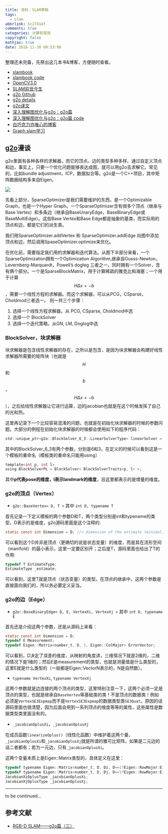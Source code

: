 ```yaml
---
title: 资料：SLAM草稿
tags:
  - slam
abbrlink: 5c27414f
comments: true
categories: 计算机视觉
copyright: false
mathjax: true
date: 2018-11-30 00:53:00
---
```


整理还未完备，先祭出这几本书&博客，方便随时查看。

- [slambook](https://qcloud.coding.net/u/vincentqin/p/blogResource/git/raw/master/slam/slambook14.pdf)
- [slambook code](https://github.com/gaoxiang12/slambook/tree/master/project/0.3)
- [OpenCV3.0](https://qcloud.coding.net/u/vincentqin/p/blogResource/git/raw/master/slam/OpenCV3book.pdf)
- [SLAM前世今生](https://blog.csdn.net/OnafioO/article/details/73175835)
- [g2o Github](https://github.com/RainerKuemmerle/g2o)
- [g2o details](https://qcloud.coding.net/u/vincentqin/p/blogResource/git/raw/master/slam/g2o-details.pdf)
- [g2o译文](https://blog.csdn.net/u012700322/article/details/52857244)
- [深入理解图优化与g2o：g2o篇](https://www.cnblogs.com/gaoxiang12/p/5304272.html)
- [深入理解图优化与g2o：g2o篇 code](https://github.com/RainerKuemmerle/g2o )
- [白巧克力亦唯心的博客](https://me.csdn.net/heyijia0327)
- [Graph slam学习](http://www.360doc.com/content/17/0718/14/44420101_672315705.shtml)

<!--more-->

## [g2o](https://openslam-org.github.io/g2o.html)漫谈

g2o里面有各种各样的求解器，而它的顶点、边的类型多种多样。通过自定义顶点和边，事实上，只要一个优化问题能够表达成图，就可以用g2o去求解它。常见的，比如bundle adjustment，ICP，数据拟合等。g2o是一个C++项目，其中矩阵数据结构多来自Eigen。

![](https://qcloud.coding.net/u/vincentqin/p/blogResource/git/raw/master/slam/g2o.png)

先看上部分，SparseOptimizer是我们需要维护的东西，是一个Optimizable Graph，也是一个Hyper Graph。一个SparseOptimizer含有很多个顶点（继承与Base Vertex）和多条边（继承自BaseUnaryEdge，BaseBinaryEdge或BaseMultiEdge）。这些Base Vertex和Base Edge都是抽象的基类，而实际用的顶点和边，都是它们的派生类。

我们用SparseOptimizer.addVertex 和 SparseOptimizer.addEdge 向图中添加顶点和边，然后调用SpaseOptimizer.optimize来优化。

在优化前，需要指定我们用的求解器和迭代算法。从图下半部分来看，一个SparseOptimization拥有一个Optimization Algorithm,继承自Gusss-Newton，Levernberg-Marquardt，Powell’s dogleg 三者之一，同时拥有一个Solver，含有俩个部分。一个是SparseBlockMatrix，用于计算稀疏的雅克比和海塞；一个用于计算 $$H\Delta x = -b$$，需要一个线性方程的求解器。而这个求解器，可以从PCG，CSparse，Choldmod三者选一。
则一共三个步骤：
1. 选择一个线性方程求解器，从 PCG, CSparse, Choldmod中选
2. 选择一个 BlockSolver
3. 选择一个迭代策略，从GN, LM, Doglog中选


### BlockSolver，块求解器

块求解器是包含线性求解器的存在，之所以是包含，是因为块求解器会构建好线性求解器所需要的矩阵块（也就是$$H$$和$$b$$，$$H\Delta x = -b$$），之后给线性求解器让它进行运算，边的jacobian也就是在这个时候发挥了自己的光和热。

这里再记录下一个比较容易混淆的问题，也就是在初始化块求解器的时候的参数问题。大部分的例程在初始化块求解器的时候都会使用如下的程序代码：
``` c
std::unique_ptr<g2o::BlockSolver_6_3::LinearSolverType> linearSolver = g2o::make_unique<g2o::LinearSolverCholmod<g2o::BlockSolver_6_3::PoseMatrixType>>();  
```
其中的BlockSolver_6_3有两个参数，分别是6和3，在定义的时候可以看到这是一个模板的重命名（模板类的重命名只能用using）
``` c
template<int p, int l>  
using BlockSolverPL = BlockSolver< BlockSolverTraits<p, l> >;  
```
其中**p代表pose的维度，l表示landmark的维度**，且这里都表示的是增量的维度。


### g2o的顶点（Vertex）

- `g2o::BaseVertex< D, T >` 其中 `int D, typename T`

首先记录一下定义模板的两个参数D和T，两个类型分别是int和typename的类型，D表示的是维度，g2o源码里面是这个注释的:

```c
static const int Dimension = D; //< dimension of the estimate (minimal) in the manifold space
```

可以看到这个D并非是顶点（更确切的说是状态变量）的维度，而是其在流形空间（manifold）的最小表示，这里一定要区别开；之后是T，源码里面也给出了T的作用:

``` c
typedef T EstimateType;
EstimateType _estimate;
```

可以看到，这里T就是顶点（状态变量）的类型。在顶点的继承中，这两个参数是直接面向我们的，所以务必要定义妥当。

### g2o的边（Edge）

- `g2o::BaseBinaryEdge< D, E, VertexXi, VertexXj >` 其中 `int D, typename E`

首先还是介绍这两个参数，还是从源码上来看：

```c
static const int Dimension = D;
typedef E Measurement;
typedef Eigen::Matrix<number_t, D, 1, Eigen::ColMajor> ErrorVector;
```
可以看到，D决定了误差的维度，从映射的角度讲，三维情况下就是2维的，二维的情况下是1维的；然后E是measurement的类型，也就是测量值是什么类型的，这里E就是什么类型的（一般都是Eigen::VectorN表示的，N是自然数）。

- `typename VertexXi`, `typename VertexXj`

这两个参数就是边连接的两个顶点的类型，这里特别注意一下，这两个必须一定是顶点的类型，也就是继承自`BaseVertex`等基础类的类！不是顶点的数据类！例如必须是`VertexSE3Expmap`而不是`VertexSE3Expmap`的数据类型类`SE3Quat`。原因的话源码里面也很清楚，因为后面会用到一系列顶点的维度等等的属性，这些属性是数据类型类里面没有的。

- `_jacobianOplusXi`，`_jacobianOplusXj`

在成员函数`linearizeOplus()`（线性化函数）中维护着这两个量，`_jacobianOplusXi`和`_jacobianOplusXj`就是所谓的雅可比矩阵，如果是二元边的话二者都有；若为一元边，只有`_jacobianOplusXi`。

这两个变量本质上是Eigen::Matrix类型的，具体定义在这里：
```c
typedef typename Eigen::Matrix<number_t, D, Di, D==1?Eigen::RowMajor:Eigen::ColMajor>::AlignedMapType JacobianXiOplusType;
typedef typename Eigen::Matrix<number_t, D, Dj, D==1?Eigen::RowMajor:Eigen::ColMajor>::AlignedMapType JacobianXjOplusType;
JacobianXiOplusType _jacobianOplusXi;
JacobianXjOplusType _jacobianOplusXj;
```

--- 
to be continued...

## 参考文献

- [RGB-D SLAM——g2o篇（三）](https://blog.csdn.net/Hansry/article/details/78080807)
